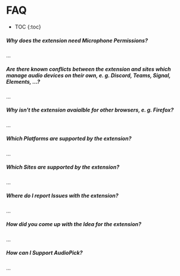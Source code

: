 # FAQ

- TOC
{:toc}

##### Why does the extension need **Microphone Permissions**?
...

##### Are there known conflicts between the extension and sites which manage audio devices on their own, e. g. **Discord**, **Teams**, **Signal**, **Elements**, ...?
...

##### Why isn't the extension avaialble for other browsers, e. g. **Firefox**?
...

##### Which **Platforms** are supported by the extension?
...

##### Which **Sites** are supported by the extension? 
...

##### Where do I report **Issues** with the extension?
...

##### How did you come up with the **Idea** for the extension?
...

##### How can I **Support AudioPick**?
...
